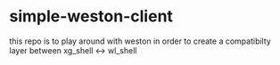 # simple-weston-client
this repo is to play around with weston in order to create a compatibilty layer between xg_shell &lt;-> wl_shell
